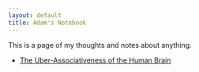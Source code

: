 ```yaml
---
layout: default
title: Adam's Notebook
---
```

This is a page of my thoughts and notes about anything.
* [The Uber-Associativeness of the Human Brain](uber_associative.md)
